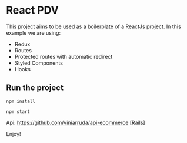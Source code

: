 # React PDV

This project aims to be used as a boilerplate of a ReactJs project.
In this example we are using:
- Redux
- Routes
- Protected routes with automatic redirect
- Styled Components
- Hooks

## Run the project

```npm install```

```npm start```

Api: https://github.com/viniarruda/api-ecommerce [Rails]

Enjoy!
